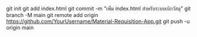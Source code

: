 git init
git add index.html
git commit -m "เพิ่ม index.html สำหรับระบบเบิกวัสดุ"
git branch -M main
git remote add origin https://github.com/YourUsername/Material-Requisition-App.git
git push -u origin main
